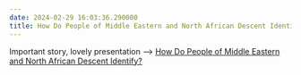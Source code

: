 ```yaml
---
date: 2024-02-29 16:03:36.290000
title: How Do People of Middle Eastern and North African Descent Identify?
---
```


Important story, lovely presentation --> [How Do People of Middle Eastern and North African Descent Identify?](https://www.nytimes.com/interactive/2024/02/25/us/census-race-ethnicity-middle-east-north-africa.html)